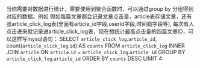 当你需要对数据进行统计，需要使用到聚合函数时，可以通过group by 分组得到对应的数据。例如
假如每篇文章都会记录文章点击量，article表存储文章，还有张article_click_log表(里面有article_id字段,userId字段,时间戳字段等),
每次有人点击进来就记录进article_click_log表，现在想统计最高点击量的四篇文章ID，可以这样写mysql语句：
SELECT `article_click_log`.`article_id`, count(`article_click_log`.`id`) AS `counts` FROM `article_click_log` INNER JOIN `article` ON `article`.`id` = `article_click_log`.`article_id` 
GROUP BY `article_click_log`.`article_id` ORDER BY `counts` DESC LIMIT 4

